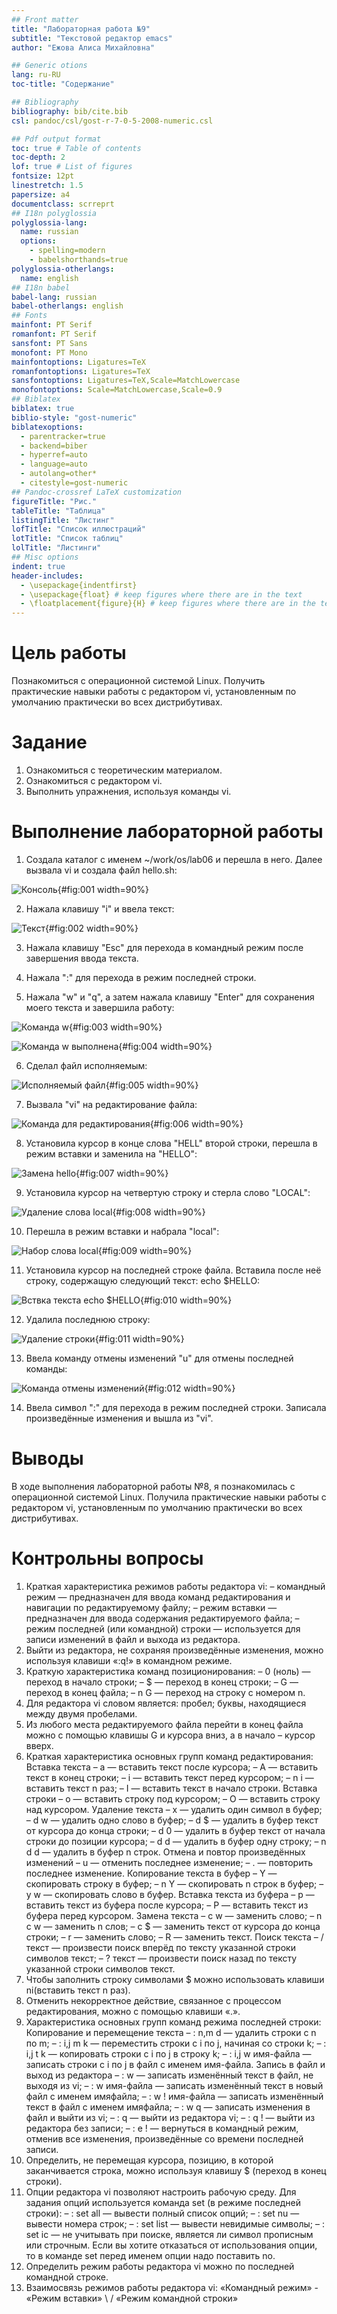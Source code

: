 ```yaml
---
## Front matter
title: "Лабораторная работа №9"
subtitle: "Текстовой редактор emacs"
author: "Ежова Алиса Михайловна"

## Generic otions
lang: ru-RU
toc-title: "Содержание"

## Bibliography
bibliography: bib/cite.bib
csl: pandoc/csl/gost-r-7-0-5-2008-numeric.csl

## Pdf output format
toc: true # Table of contents
toc-depth: 2
lof: true # List of figures
fontsize: 12pt
linestretch: 1.5
papersize: a4
documentclass: scrreprt
## I18n polyglossia
polyglossia-lang:
  name: russian
  options:
	- spelling=modern
	- babelshorthands=true
polyglossia-otherlangs:
  name: english
## I18n babel
babel-lang: russian
babel-otherlangs: english
## Fonts
mainfont: PT Serif
romanfont: PT Serif
sansfont: PT Sans
monofont: PT Mono
mainfontoptions: Ligatures=TeX
romanfontoptions: Ligatures=TeX
sansfontoptions: Ligatures=TeX,Scale=MatchLowercase
monofontoptions: Scale=MatchLowercase,Scale=0.9
## Biblatex
biblatex: true
biblio-style: "gost-numeric"
biblatexoptions:
  - parentracker=true
  - backend=biber
  - hyperref=auto
  - language=auto
  - autolang=other*
  - citestyle=gost-numeric
## Pandoc-crossref LaTeX customization
figureTitle: "Рис."
tableTitle: "Таблица"
listingTitle: "Листинг"
lofTitle: "Список иллюстраций"
lotTitle: "Список таблиц"
lolTitle: "Листинги"
## Misc options
indent: true
header-includes:
  - \usepackage{indentfirst}
  - \usepackage{float} # keep figures where there are in the text
  - \floatplacement{figure}{H} # keep figures where there are in the text
---
```


# Цель работы

Познакомиться с операционной системой Linux. Получить практические навыки работы с редактором vi, установленным по умолчанию практически во всех дистрибутивах.

# Задание

1. Ознакомиться с теоретическим материалом.
2. Ознакомиться с редактором vi.
3. Выполнить упражнения, используя команды vi.

# Выполнение лабораторной работы

1) Создала каталог с именем ~/work/os/lab06 и перешла в него. Далее вызвала vi и создала файл hello.sh:

![Консоль](image/1.png){#fig:001 width=90%}

2) Нажала клавишу "i" и ввела текст:

![Текст](image/2.png){#fig:002 width=90%}

3) Нажала клавишу "Esc" для перехода в командный режим после завершения ввода текста.

4) Нажала ":" для перехода в режим последней строки.

5) Нажала "w" и "q", а затем нажала клавишу "Enter" для сохранения моего текста и завершила работу:

![Команда w](image/3.png){#fig:003 width=90%}

![Команда w выполнена](image/4.png){#fig:004 width=90%}

6) Сделал файл исполняемым:

![Исполняемый файл](image/5.png){#fig:005 width=90%}

7) Вызвала "vi" на редактирование файла:

![Команда для редактирования](image/6.png){#fig:006 width=90%}

8) Установила курсор в конце слова "HELL" второй строки, перешла в режим вставки и заменила на "HELLO":

![Замена hello](image/7.png){#fig:007 width=90%}

9) Установила курсор на четвертую строку и стерла слово "LOCAL":

![Удаление слова local](image/8.png){#fig:008 width=90%}

10) Перешла в режим вставки и набрала "local":

![Набор слова local](image/9.png){#fig:009 width=90%}

11) Установила курсор на последней строке файла. Вставила после неё строку, содержащую следующий текст: echo $HELLO:

![Вствка текста echo $HELLO](image/10.png){#fig:010 width=90%}

12) Удалила последнюю строку:

![Удаление строки](image/11.png){#fig:011 width=90%}

13) Ввела команду отмены изменений "u" для отмены последней команды:

![Команда отмены изменений](image/12.png){#fig:012 width=90%}

14) Ввела символ ":" для перехода в режим последней строки. Записала произведённые изменения и вышла из "vi".

# Выводы

В ходе выполнения лабораторной работы №8, я познакомилась с операционной системой Linux. Получила практические навыки работы с редактором vi, установленным по умолчанию практически во всех дистрибутивах.

# Контрольны вопросы

1. Краткая характеристика режимов работы редактора vi: – командный режим — предназначен для ввода команд редактирования и навигации по редактируемому файлу; – режим вставки — предназначен для ввода содержания редактируемого файла; – режим последней (или командной) строки — используется для записи изменений в файл и выхода из редактора.
2. Выйти из редактора, не сохраняя произведённые изменения, можно используя клавиши «:q!» в командном режиме.
3. Краткую характеристика команд позиционирования: – 0 (ноль) — переход в начало строки; – $ — переход в конец строки; – G — переход в конец файла; – n G — переход на строку с номером n.
4. Для редактора vi словом является: пробел; буквы, находящиеся между двумя пробелами.
5. Из любого места редактируемого файла перейти в конец файла можно с помощью клавишы G и курсора вниз, а в начало – курсор вверх.
6. Краткая характеристика основных групп команд редактирования: Вставка текста – а — вставить текст после курсора; – А — вставить текст в конец строки; – i — вставить текст перед курсором; – n i — вставить текст n раз; – I — вставить текст в начало строки. Вставка строки – о — вставить строку под курсором; – О — вставить строку над курсором. Удаление текста – x — удалить один символ в буфер; – d w — удалить одно слово в буфер; – d $ — удалить в буфер текст от курсора до конца строки; – d 0 — удалить в буфер текст от начала строки до позиции курсора; – d d — удалить в буфер одну строку; – n d d — удалить в буфер n строк. Отмена и повтор произведённых изменений – u — отменить последнее изменение; – . — повторить последнее изменение. Копирование текста в буфер – Y — скопировать строку в буфер; – n Y — скопировать n строк в буфер; – y w — скопировать слово в буфер. Вставка текста из буфера – p — вставить текст из буфера после курсора; – P — вставить текст из буфера перед курсором. Замена текста – c w — заменить слово; – n c w — заменить n слов; – c $ — заменить текст от курсора до конца строки; – r — заменить слово; – R — заменить текст. Поиск текста – / текст — произвести поиск вперёд по тексту указанной строки символов текст; – ? текст — произвести поиск назад по тексту указанной строки символов текст.
7. Чтобы заполнить строку символами $ можно использовать клавиши ni(вставить текст n раз).
8. Отменить некорректное действие, связанное с процессом редактирования, можно с помощью клавиши «.».
9. Характеристика основных групп команд режима последней строки: Копирование и перемещение текста – : n,m d — удалить строки с n по m; – : i,j m k — переместить строки с i по j, начиная со строки k; – : i,j t k — копировать строки с i по j в строку k; – : i,j w имя-файла — записать строки с i по j в файл с именем имя-файла. Запись в файл и выход из редактора – : w — записать изменённый текст в файл, не выходя из vi; – : w имя-файла — записать изменённый текст в новый файл с именем имяфайла; – : w ! имя-файла — записать изменённый текст в файл с именем имяфайла; – : w q — записать изменения в файл и выйти из vi; – : q — выйти из редактора vi; – : q ! — выйти из редактора без записи; – : e ! — вернуться в командный режим, отменив все изменения, произведённые со времени последней записи.
10. Определить, не перемещая курсора, позицию, в которой заканчивается строка, можно используя клавишу $ (переход в конец строки).
11.  Опции редактора vi позволяют настроить рабочую среду. Для задания опций используется команда set (в режиме последней строки): – : set all — вывести полный список опций; – : set nu — вывести номера строк; – : set list — вывести невидимые символы; – : set ic — не учитывать при поиске, является ли символ прописным или строчным. Если вы хотите отказаться от использования опции, то в команде set перед именем опции надо поставить no.
12. Определить режим работы редактора vi можно по последней командной строке.
13. Взаимосвязь режимов работы редактора vi: «Командный режим» - «Режим вставки» \ / «Режим командной строки»
